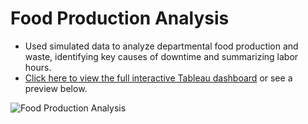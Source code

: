 # Food Production Analysis

- Used simulated data to analyze departmental food production and waste, identifying key causes of downtime and summarizing labor hours.
- [Click here to view the full interactive Tableau dashboard](https://public.tableau.com/views/FoodProduction_17265131258620/Dashboard1) or see a preview below.

![Food Production Analysis](https://public.tableau.com/static/images/Fo/FoodProduction_17265131258620/Dashboard1/1_rss.png)
